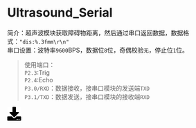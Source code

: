 # Ultrasound_Serial
简介：超声波模块获取障碍物距离，然后通过串口返回数据，数据格式：`"dis:%.3fmm\r\n"`  
串口设置：波特率`9600`BPS，数据位`8`位，奇偶校验`无`，停止位`1`位。  
>使用端口：  
`P2.3`:Trig  
`P2.4`:Echo  
`P3.0/RXD`：数据接收，接串口模块的发送端`TXD`  
`P3.1/TXD`：数据发送，接串口模块的接收端`RXD`

[![下载](..\download_logo.png)](https://github.com/daishitong/51demo/releases/download/download/07_Ultrasound_Serial.zip)  